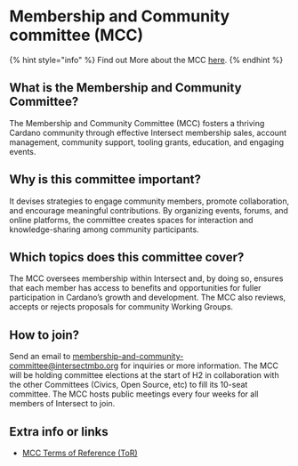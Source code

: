 # Membership and Community committee (MCC)

{% hint style="info" %}
Find out More about the MCC [here](https://intersect.gitbook.io/intersect-committee-spaces/v/intersect-membership-and-community-committee-mcc).
{% endhint %}

## What is the Membership and Community Committee?

The Membership and Community Committee (MCC) fosters a thriving Cardano community through effective Intersect membership sales, account management, community support, tooling grants, education, and engaging events.

## Why is this committee important?

It devises strategies to engage community members, promote collaboration, and encourage meaningful contributions. By organizing events, forums, and online platforms, the committee creates spaces for interaction and knowledge-sharing among community participants.

## Which topics does this committee cover?

The MCC oversees membership within Intersect and, by doing so, ensures that each member has access to benefits and opportunities for fuller participation in Cardano’s growth and development. The MCC also reviews, accepts or rejects proposals for community Working Groups.

## How to join?

Send an email to [membership-and-community-committee@intersectmbo.org](mailto:membership-and-community-committee@intersectmbo.org)  for inquiries or more information. The MCC will be holding committee elections at the start of H2 in collaboration with the other Committees (Civics, Open Source, etc) to fill its 10-seat committee. The MCC hosts public meetings every four weeks for all members of Intersect to join.

## Extra info or links

* [MCC ](https://docs.google.com/presentation/d/1gvaSrd7tJ6B5e0JIwaus0Yj6DXDcENT3gJwPCad83NQ/edit?usp=sharing)[Terms of Reference (ToR)](https://docs.google.com/presentation/d/1gvaSrd7tJ6B5e0JIwaus0Yj6DXDcENT3gJwPCad83NQ/edit?usp=sharing)
